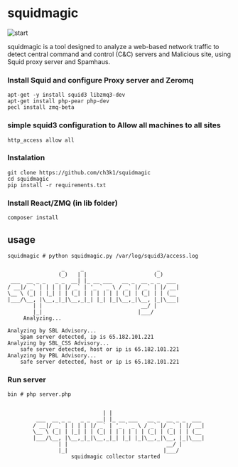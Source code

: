 # squidmagic

![start](http://i.imgur.com/WAkY9U8.jpg)

squidmagic is a tool designed to analyze a web-based network traffic to detect central command and control (C&C) servers and Malicious site, using Squid proxy server and Spamhaus.

### Install Squid and configure Proxy server and Zeromq

```
apt-get -y install squid3 libzmq3-dev
apt-get install php-pear php-dev
pecl install zmq-beta
```

### simple squid3 configuration to Allow all machines to all sites

```
http_access allow all 
```

### Instalation

	git clone https://github.com/ch3k1/squidmagic
	cd squidmagic
	pip install -r requirements.txt

### Install React/ZMQ (in lib folder)

```
composer install
```

## usage

```
squidmagic # python squidmagic.py /var/log/squid3/access.log

                 _     _                       _      
                (_)   | |                     (_)     
 ___  __ _ _   _ _  __| |_ __ ___   __ _  __ _ _  ___ 
/ __|/ _` | | | | |/ _` | '_ ` _ \ / _` |/ _` | |/ __|
\__ \ (_| | |_| | | (_| | | | | | | (_| | (_| | | (__ 
|___/\__, |\__,_|_|\__,_|_| |_| |_|\__,_|\__, |_|\___|
        | |                               __/ |       
        |_|                              |___/        
     Analyzing...

Analyzing by SBL Advisory...
	Spam server detected, ip is 65.182.101.221
Analyzing by SBL_CSS Advisory...
	safe server detected, host or ip is 65.182.101.221
Analyzing by PBL Advisory...
	safe server detected, host or ip is 65.182.101.221

```

### Run server

```
bin # php server.php 

                                                            
                              | |                          
         ___  __ _ _   _ _  __| |_ __ ___   __ _  __ _ _  ___ 
        / __|/ _` | | | | |/ _` | '_ ` _ \ / _` |/ _` | |/ __|
        \__ \ (_| | |_| | | (_| | | | | | | (_| | (_| | | (__ 
        |___/\__, |\__,_|_|\__,_|_| |_| |_|\__,_|\__, |_|\___|
                | |                               __/ |       
                |_|                              |___/ 
                    squidmagic collector started   
        
```

